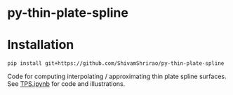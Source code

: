 # py-thin-plate-spline

# Installation
```
pip install git+https://github.com/ShivamShrirao/py-thin-plate-spline
```

Code for computing interpolating / approximating thin plate spline surfaces.
See [TPS.ipynb](TPS.ipynb) for code and illustrations.
